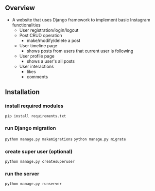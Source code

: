 ## Overview
* A website that uses Django framework to implement basic Instagram functionalities
    * User registration/login/logout
    * Post CRUD operation
        * make/modify/delete a post
    * User timeline page
        * shows posts from users that current user is following 
    * User profile page
        * shows a user's all posts
    * User interactions
        * likes
        * comments
        
## Installation
### install required modules
```pip install requirements.txt```
### run Django migration
```python manage.py makemigrations```
```python manage.py migrate```
### create super user (optional)
```python manage.py createsuperuser```
### run the server
```python manage.py runserver```